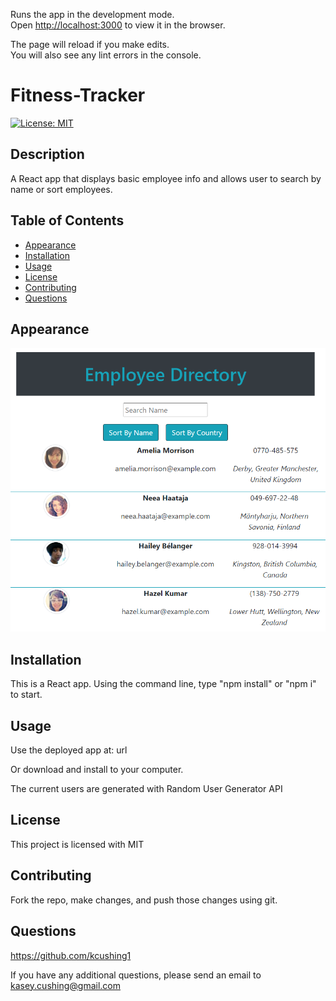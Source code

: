 Runs the app in the development mode.\
Open [http://localhost:3000](http://localhost:3000) to view it in the browser.

The page will reload if you make edits.\
You will also see any lint errors in the console.

# Fitness-Tracker

[![License: MIT](https://img.shields.io/badge/License-MIT-yellow.svg)](https://opensource.org/licenses/MIT)

## Description

A React app that displays basic employee info and allows user to search by name or sort employees.

## Table of Contents

- [Appearance](#appearance)
- [Installation](#installation)
- [Usage](#usage)
- [License](#license)
- [Contributing](#contributing)
- [Questions](#questions)

## Appearance

![Employee Directory](./public/screenshot.png)

## Installation

This is a React app. Using the command line, type "npm install" or "npm i" to start.

## Usage

Use the deployed app at: url

Or download and install to your computer.

The current users are generated with Random User Generator API

## License

This project is licensed with MIT

## Contributing

Fork the repo, make changes, and push those changes using git.

## Questions

https://github.com/kcushing1

If you have any additional questions, please send an email to kasey.cushing@gmail.com
